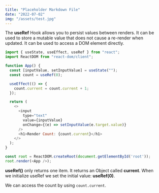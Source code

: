 ```yaml
---
title: "Placeholder Markdown File"
date: "2022-07-02"
img: "/assets/test.jpg"
---
```


The **useRef** Hook allows you to persist values between renders.
It can be used to store a mutable value that does not cause a re-render when updated.
It can be used to access a DOM element directly.

~~~js
import { useState, useEffect, useRef } from "react";
import ReactDOM from "react-dom/client";

function App() {
  const [inputValue, setInputValue] = useState("");
  const count = useRef(0);

  useEffect(() => {
    count.current = count.current + 1;
  });

  return (
    <>
      <input
        type="text"
        value={inputValue}
        onChange={(e) => setInputValue(e.target.value)}
      />
      <h1>Render Count: {count.current}</h1>
    </>
  );
}

const root = ReactDOM.createRoot(document.getElementById('root'));
root.render(<App />);
~~~

**useRef()** only returns one item. It returns an Object called **current**.
When we initialize useRef we set the initial value: **useRef(0)**.

We can access the count by using `count.current`.